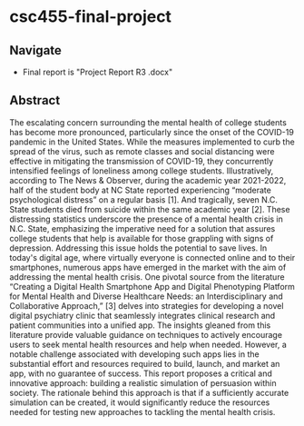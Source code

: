 # csc455-final-project

## Navigate
* Final report is "Project Report R3 .docx"

## Abstract
The escalating concern surrounding the mental health of college students has become more pronounced, particularly since the onset of the COVID-19 pandemic in the United States. While the measures implemented to curb the spread of the virus, such as remote classes and social distancing were effective in mitigating the transmission of COVID-19, they concurrently intensified feelings of loneliness among college students. Illustratively, according to The News & Observer, during the academic year 2021-2022, half of the student body at NC State reported experiencing “moderate psychological distress” on a regular basis [1]. And tragically, seven N.C. State students died from suicide within the same academic year [2]. These distressing statistics underscore the presence of a mental health crisis in N.C. State, emphasizing the imperative need for a solution that assures college students that help is available for those grappling with signs of depression. Addressing this issue holds the potential to save lives.
In today's digital age, where virtually everyone is connected online and to their smartphones, numerous apps have emerged in the market with the aim of addressing the mental health crisis. One pivotal source from the literature “Creating a Digital Health Smartphone App and Digital Phenotyping Platform for Mental Health and Diverse Healthcare Needs: an Interdisciplinary and Collaborative Approach,” [3] delves into strategies for developing a novel digital psychiatry clinic that seamlessly integrates clinical research and patient communities into a unified app. The insights gleaned from this literature provide valuable guidance on techniques to actively encourage users to seek mental health resources and help when needed. 
However, a notable challenge associated with developing such apps lies in the substantial effort and resources required to build, launch, and market an app, with no guarantee of success. This report proposes a critical and innovative approach: building a realistic simulation of persuasion within society. The rationale behind this approach is that if a sufficiently accurate simulation can be created, it would significantly reduce the resources needed for testing new approaches to tackling the mental health crisis.

